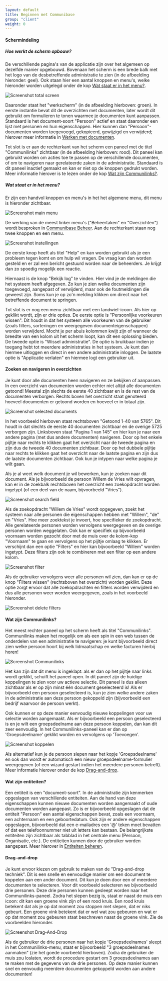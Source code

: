 ```yaml
---
layout: default
title: Beginnen met Communibase
group: "client"
weight: 0
---
```


#### Schermindeling
##### Hoe werkt de scherm opbouw?
De verschillende pagina's van de applicatie zijn over het algemeen op dezelfde manier opgebouwd. Bovenaan het scherm is
een brede balk met het logo van de desbetreffende administratie te zien (in de afbeelding hieronder: geel). Ook staan
hier een aantal knoppen en menu's, welke hieronder worden uitgelegd onder de kop [Wat staat er in het menu?](#menuInhoud).

![Screenshot total screen](/assets/img/screen.png)

Daaronder staat het "werkscherm" (in de afbeelding hierboven: groen). In eerste instantie bevat dit de overzichten met
documenten, later wordt dit gebruikt om formulieren te tonen waarmee je documenten kunt aanpassen. Standaard is het
document-soort "Persoon" actief en staat daaronder een lijst met personen en hun eigenschappen. Hier kunnen dan
"Persoon"-documenten worden toegevoegd, gekopieerd, gewijzigd en verwijderd; hierover meer informatie in
[Werken met documenten](/client/workingWithEntities/).

Tot slot is er aan de rechterkant van het scherm een paneel met de titel "Communilinks" zichtbaar (in de afbeelding
hierboven: rood). Dit paneel kan gebruikt worden om acties toe te passen op de verschillende documenten, of om te
navigeren naar gerelateerde zaken in de administratie. Standaard is dit paneel inactief gemaakt en kan er niet op de
knoppen gedrukt worden. Meer informatie hierover is te lezen onder de kop [Wat zijn Communilinks?](#communilinks).

##### <a class="anchor" id="menuInhoud"></a>Wat staat er in het menu?
Er zijn een handvol knoppen en menu's in het het algemene menu, dit menu is hieronder zichtbaar.

![Screenshot main menu](/assets/img/mainMenu.png)

De werking van de meest linker menu's ("Beheertaken" en "Overzichten") wordt besproken in
[Communibase Beheer](/administrator/).
Aan de rechterkant staan nog twee knoppen en een menu.

![Screenshot instellingen](/assets/img/mainMenuRechterkant.png)

De eerste knop heeft als titel "Help" en kan worden gebruikt
als je een probleem tegen komt en om hulp wil vragen. De vraag kan dan worden gesteld en er zal een bericht
gestuurd worden naar de beheerders. Je krijgt dan zo spoedig mogelijk een reactie.

Hiernaast is de knop "Bekijk log" te vinden. Hier vind je de meldingen die het systeem heeft afgegeven. Zo kun je zien
welke documenten zijn toegevoegd, aangepast of verwijderd, maar ook de foutmeldingen die geweest zijn. Soms kun je op zo'n
melding klikken om direct naar het betreffende document te springen.

Tot slot is er nog een menu zichtbaar met een tandwiel-icoon. Als hier op geklikt wordt, zijn er drie opties. De eerste
optie is "Persoonlijke voorkeuren wissen". Dit houdt in dat het systeem alle voorkeuren van de gebruiker (zoals filters,
sorteringen en weergegeven documenteigenschappen) worden verwijderd. Mocht je per abuis kolommen kwijt zijn of wanneer
de breedte van een kolom uit het scherm loopt, kan dit een oplossing bieden. De tweede optie is "Wissel administratie". De
optie is bruikbaar indien je toegang hebt tot meerdere administraties in het systeem. Je kunt dan hiermee uitloggen
en direct in een andere administratie inloggen. De laatste optie is "Applicatie verlaten" en hiermee logt een gebruiker uit.

#### Zoeken en navigeren in overzichten
Je kunt door alle documenten heen navigeren en ze bekijken of aanpassen. In een overzicht van documenten
worden echter niet altijd alle documenten getoond! Meestal zijn slechts de eerste 40 zichtbaar en is de rest van de
documenten verborgen. Rechts boven het overzicht staat genoteerd hoeveel documenten er getoond worden en hoeveel er
in totaal zijn.

![Screenshot selected documents](/assets/img/hoeveelDocumenten.png)

In het voorbeeld hierboven staat rechtsboven "Getoond 1-40 van 5765". Dit houdt in dat slechts de eerste 40 documenten
zichtbaar en de overige 5725 verborgen zijn. Linksboven staat "Pagina 1 van 145" en hier kun je naar een andere pagina
(met dus andere documenten) navigeren. Door op het enkele pijltje naar rechts te
klikken gaat het overzicht naar de tweede pagina en zijn dus de tweede 40 documenten zichtbaar. Door op het dubbele
pijltje naar rechts te klikken gaat het overzicht naar de laatste pagina en zijn dus de laatste documenten zichtbaar.
Ook kun je intypen naar welke pagina je wilt gaan.

Als je al weet welk document je wil bewerken, kun je zoeken naar dit document. Als je bijvoorbeeld de persoon Willem de Vries
wilt opvragen, kan er in de zoekbalk rechtsboven het overzicht een zoekopdracht worden ingetypt
(of een deel van de naam, bijvoorbeeld "Vries").

![Screenshot search field](/assets/img/zoekbalk.png)

Als de zoekopdracht "Willem de Vries" wordt opgegeven, zoekt het systeem naar alle personen die
eigenschappen hebben met "Willem", "de" en "Vries". Hoe meer zoektekst je invoert, hoe specifieker de zoekopdracht.
Alle gerelateerde personen worden vervolgens weergegeven en de
overige personen worden weggelaten. Ook kan er specifiek op bijvoorbeeld voornaam worden gezocht door met de muis over
de kolom-kop "Voornaam" te gaan en vervolgens op het pijltje omlaag te klikken. Er verschijnt dan een optie "Filters" en hier
kan bijvoorbeeld "Willem" worden ingetypt. Deze filters zijn ook te combineren met een filter op een andere kolom.

![Screenshot filter](/assets/img/filter.png)

Als de gebruiker vervolgens weer alle personen wil zien, dan kan er op de knop "Filters wissen" (rechtsboven het overzicht)
worden geklikt. Deze optie zorgt ervoor dat alle zoekopdrachten en filters worden verwijderd en dus alle personen weer
worden weergegeven, zoals in het voorbeeld hieronder.

![Screenshot delete filters](/assets/img/filtersWissen.png)

#### <a class="anchor" id="communilinks"></a>Wat zijn Communilinks?
Het meest rechter paneel op het scherm heeft als titel "Communilinks". Communilinks maken het mogelijk om als een spin
in een web tussen de onderdelen van een administratie te navigeren: je kunt bijvoorbeeld direct zien welke persoon hoort
bij welk lidmaatschap en welke facturen hierbij horen!

![Screenshot Communilinks](/assets/img/communilinks.png)

Het kan zijn dat dit menu is ingeklapt: als er dan op het pijltje naar links wordt geklikt, schuift het paneel open.
In dit paneel zijn de huidige koppelingen te zien voor uw actieve selectie. Dit paneel is dus alleen zichtbaar als er
op zijn minst één document geselecteerd is! Als er bijvoorbeeld een persoon geselecteerd is, kun je zien welke
andere zaken in de administratie aan deze persoon gekoppeld zijn (bijvoorbeeld een bedrijf waarvoor de persoon werkt).

Ook kunnen er op deze manier eenvoudig nieuwe koppelingen voor uw selectie worden aangemaakt. Als er bijvoorbeeld
een persoon geselecteerd is en je wilt een groepsdeelname aan deze persoon koppelen, dan kan dit zeer eenvoudig.
In het Communilinks-paneel kan er dan op 'Groepsdeelname' geklikt worden en vervolgens op 'Toevoegen'.

![Screenshot koppelen](/assets/img/koppelen.png)

Als alternatief kun je de persoon slepen naar het kopje 'Groepsdeelname' en ook dan wordt er automatisch een nieuw
groepsdeelname-formulier weergegeven (of een wizard gestart indien het meerdere personen betreft). Meer informatie
hierover onder de kop [Drag-and-drop](#dragAndDrop).

#### </p><a class="anchor" id="entities"></a>Wat zijn entiteiten?
Een entiteit is een "document-soort". In de administratie zijn kenmerken opgeslagen van verschillende entiteiten.
Aan de hand van deze eigenschappen kunnen nieuwe documenten worden aangemaakt of oude documenten worden aangepast.
Zo is er bijvoorbeeld opgeslagen dat de entiteit "Persoon" een aantal eigenschappen bevat, zoals een voornaam,
een achternaam en een geboortedatum. Ook zijn er andere eigenschappen opgeslagen, bijvoorbeeld dat een e-mailadres
een '@' teken moet bevatten of dat een telefoonnummer niet uit letters kan bestaan. De belangrijkste entiteiten zijn
zichtbaar als tabblad in het centrale menu (Persoon, Organisatie, etc.). De entiteiten kunnen door de gebruiker worden
aangepast. Meer hierover in [Entiteiten beheren](/administrator/entityManagement/).

#### <a class="anchor" id="dragAndDrop"></a>Drag-and-drop
Je kunt ervoor kiezen om gebruik te maken van de "Drag-and-drop techniek". Dit is een snelle en eenvoudige
manier om een document te koppelen aan een ander document. Dit kun je doen door een of meerdere documenten te
selecteren. Voor dit voorbeeld selecteren we bijvoorbeeld drie personen. Deze drie personen kunnen gesleept worden
naar het Communilinks-paneel. Zodra het slepen bezig is, staat er naast de muis een icoon: dit kan een groene vink
zijn of een rood kruis. Een rood kruis betekent dat als je op dat moment zou stoppen met slepen, dat er niks
gebeurt. Een groene vink betekent dat er wel wat zou gebeuren en wat er op dat moment zou gebeuren staat beschreven
naast de groene vink. Zie de voorbeelden hieronder.

![Screenshot Drag-And-Drop](/assets/img/slepen.png)

Als de gebruiker de drie personen naar het kopje 'Groepsdeelnames' sleept in het Communilinks-menu,
staat er bijvoorbeeld "3 groepsdeelnames aanmaken" (zie het goede voorbeeld hierboven). Zodra de gebruiker de muis zou loslaten,
wordt de procedure gestart om 3 groepsdeelnames aan te maken met de gegevens van de drie personen. Op deze manier kunnen snel en eenvoudig
meerdere documenten gekoppeld worden aan andere documenten!